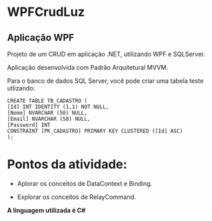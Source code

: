 # WPFCrudLuz

## **Aplicação WPF**

Projeto de um CRUD em aplicação .NET, utilizando WPF e SQLServer.

Aplicação desenvolvida com Padrão Arquitetural MVVM. 

Para o banco de dados SQL Server, você pode criar uma tabela teste utlizando:
```
CREATE TABLE TB_CADASTRO (
[Id] INT IDENTITY (1,1) NOT NULL,
[Nome] NVARCHAR (50) NULL,
[Email] NVARCHAR (50) NULL,
[Password] INT
CONSTRAINT [PK_CADASTRO] PRIMARY KEY CLUSTERED ([Id] ASC)
);
```
# **Pontos da atividade:** 

- Aplorar os conceitos de DataContext e Binding.

- Explorar os conceitos de RelayCommand.



**A linguagem utilizada é C#**
